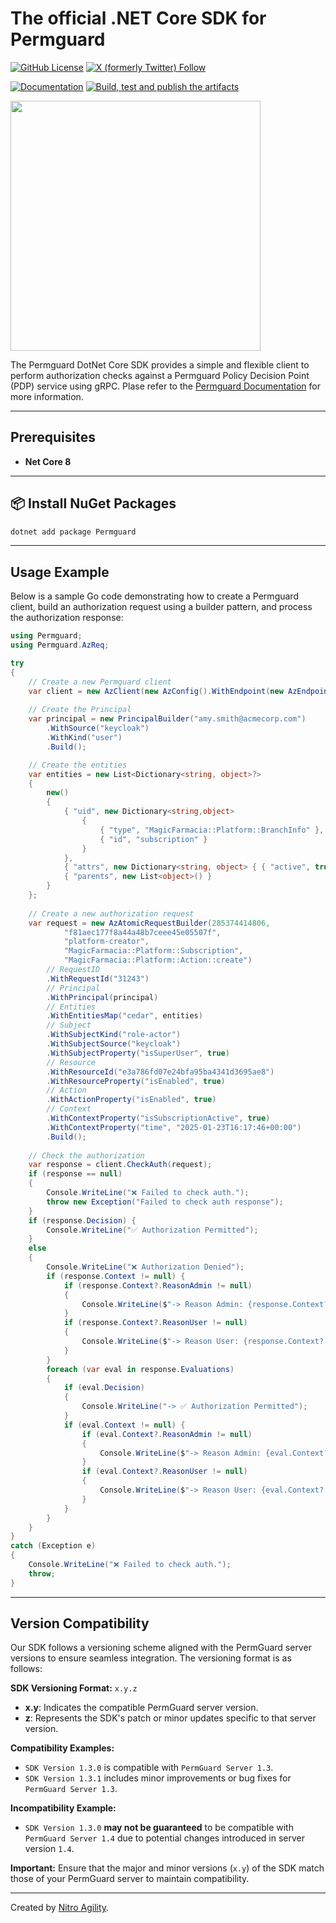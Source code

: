# The official .NET Core SDK for Permguard

[![GitHub License](https://img.shields.io/github/license/permguard/sdk-netcore)](https://github.com/permguard/sdk-netcore?tab=Apache-2.0-1-ov-file#readme)
[![X (formerly Twitter) Follow](https://img.shields.io/twitter/follow/permguard)](https://x.com/intent/follow?original_referer=https%3A%2F%2Fdeveloper.x.com%2F&ref_src=twsrc%5Etfw%7Ctwcamp%5Ebuttonembed%7Ctwterm%5Efollow%7Ctwgr%5ETwitterDev&screen_name=Permguard)

[![Documentation](https://img.shields.io/website?label=Docs&url=https%3A%2F%2Fwww.permguard.com%2F)](https://www.permguard.com/)
[![Build, test and publish the artifacts](https://github.com/permguard/sdk-netcore/actions/workflows/sdk-netcore-ci.yml/badge.svg)](https://github.com/permguard/sdk-netcore/actions/workflows/sdk-netcore-ci.yml)

<p align="left">
  <img src="https://raw.githubusercontent.com/permguard/permguard-assets/main/pink-txt//1line.svg" class="center" width="400px" height="auto"/>
</p>

The Permguard DotNet Core SDK provides a simple and flexible client to perform authorization checks against a Permguard Policy Decision Point (PDP) service using gRPC.
Plase refer to the [Permguard Documentation](https://www.permguard.com/) for more information.

---

## Prerequisites

- **Net Core 8**

---

## 📦 Install NuGet Packages

```bash
dotnet add package Permguard
```

---

## Usage Example

Below is a sample Go code demonstrating how to create a Permguard client, build an authorization request using a builder pattern, and process the authorization response:

```csharp
using Permguard;
using Permguard.AzReq;

try
{
    // Create a new Permguard client
    var client = new AzClient(new AzConfig().WithEndpoint(new AzEndpoint("http", 9094, "localhost")));
    
    // Create the Principal
    var principal = new PrincipalBuilder("amy.smith@acmecorp.com")
        .WithSource("keycloak")
        .WithKind("user")
        .Build();

    // Create the entities
    var entities = new List<Dictionary<string, object>?>
    {
        new()
        {
            { "uid", new Dictionary<string,object>
                {
                    { "type", "MagicFarmacia::Platform::BranchInfo" },
                    { "id", "subscription" }
                }
            },
            { "attrs", new Dictionary<string, object> { { "active", true } } },
            { "parents", new List<object>() }
        }
    };
   
    // Create a new authorization request
    var request = new AzAtomicRequestBuilder(285374414806,
            "f81aec177f8a44a48b7ceee45e05507f",
            "platform-creator",
            "MagicFarmacia::Platform::Subscription",
            "MagicFarmacia::Platform::Action::create")
        // RequestID
        .WithRequestId("31243")
        // Principal
        .WithPrincipal(principal)
        // Entities
        .WithEntitiesMap("cedar", entities)
        // Subject
        .WithSubjectKind("role-actor")
        .WithSubjectSource("keycloak")
        .WithSubjectProperty("isSuperUser", true)
        // Resource
        .WithResourceId("e3a786fd07e24bfa95ba4341d3695ae8")
        .WithResourceProperty("isEnabled", true)
        // Action
        .WithActionProperty("isEnabled", true)
        // Context
        .WithContextProperty("isSubscriptionActive", true)
        .WithContextProperty("time", "2025-01-23T16:17:46+00:00")
        .Build();
    
    // Check the authorization
    var response = client.CheckAuth(request);
    if (response == null)
    {
        Console.WriteLine("❌ Failed to check auth.");
        throw new Exception("Failed to check auth response");
    }
    if (response.Decision) {
        Console.WriteLine("✅ Authorization Permitted");
    }
    else
    {
        Console.WriteLine("❌ Authorization Denied");
        if (response.Context != null) {
            if (response.Context?.ReasonAdmin != null)
            {
                Console.WriteLine($"-> Reason Admin: {response.Context?.ReasonAdmin?.Message}");
            }
            if (response.Context?.ReasonUser != null)
            {
                Console.WriteLine($"-> Reason User: {response.Context?.ReasonUser?.Message}");
            }
        }
        foreach (var eval in response.Evaluations)
        {
            if (eval.Decision)
            {
                Console.WriteLine("-> ✅ Authorization Permitted");
            }
            if (eval.Context != null) {
                if (eval.Context?.ReasonAdmin != null)
                {
                    Console.WriteLine($"-> Reason Admin: {eval.Context?.ReasonAdmin?.Message}");
                }
                if (eval.Context?.ReasonUser != null)
                {
                    Console.WriteLine($"-> Reason User: {eval.Context?.ReasonUser?.Message}");
                }
            }
        }
    }
}
catch (Exception e)
{
    Console.WriteLine("❌ Failed to check auth.");
    throw;
}
```

---

## Version Compatibility

Our SDK follows a versioning scheme aligned with the PermGuard server versions to ensure seamless integration. The versioning format is as follows:

**SDK Versioning Format:** `x.y.z`

- **x.y**: Indicates the compatible PermGuard server version.
- **z**: Represents the SDK's patch or minor updates specific to that server version.

**Compatibility Examples:**

- `SDK Version 1.3.0` is compatible with `PermGuard Server 1.3`.
- `SDK Version 1.3.1` includes minor improvements or bug fixes for `PermGuard Server 1.3`.

**Incompatibility Example:**

- `SDK Version 1.3.0` **may not be guaranteed** to be compatible with `PermGuard Server 1.4` due to potential changes introduced in server version `1.4`.

**Important:** Ensure that the major and minor versions (`x.y`) of the SDK match those of your PermGuard server to maintain compatibility.

---

Created by [Nitro Agility](https://www.nitroagility.com/).